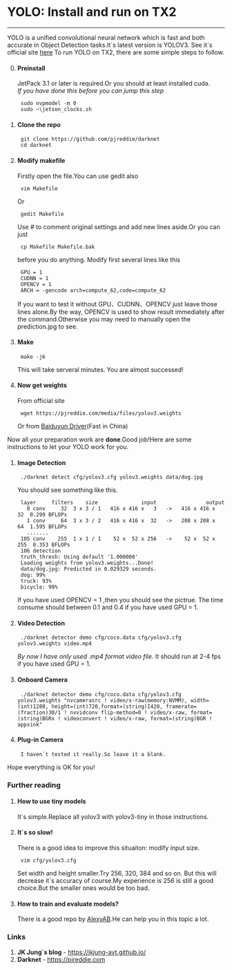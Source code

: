 # YOLO: Install and run on TX2
-----
YOLO is a unified convolutional neural network which is fast and both accurate in Object Detection tasks.It\`s latest version is YOLOV3.
See it`s official site [here](https://pjreddie.com/darknet/yolo/)
To run YOLO on TX2, there are some simple steps to follow.<br>

0. #### Preinstall <br>
    JetPack 3.1 or later is required.Or you should at least installed cuda.<br>
    *If you have done this before you can jump this step*<br>
        
        sudo nvpmodel -m 0
        sudo ~\jetson_clocks.sh
    
1. #### Clone the repo
    
        git clone https://github.com/pjreddie/darknet
        cd darknet

2. #### Modify makefile<br>
    Firstly open the file.You can use gedit also
  
        vim Makefile
    Or
    
        gedit Makefile        
    Use # to comment original settings and add new lines aside.Or you can just 
  
        cp Makefile Makefile.bak
    
    before you do anything. 
    Modify first several lines like this
    
        GPU = 1
        CUDNN = 1
        OPENCV = 1
        ARCH = -gencode arch=compute_62,code=compute_62
    
    If you want to test it without GPU、CUDNN、OPENCV just leave those lines alone.By the way, OPENCV is used to
    show result immediately after the command.Otherwise you may need to manually open the prediction.jpg to see.
    
3. #### Make

        make -j6
        
    This will take serveral minutes.
    You are almost successed!

4. #### Now get weights
    From official site 
        
        wget https://pjreddie.com/media/files/yolov3.weights
    
    Or from [Baiduyun Driver](https://pan.baidu.com/s/1ZxJgjWrq7RCaGif8NvVrJg)(Fast in China)


Now all your preparation work are **done**.Good job!Here are some instructions to let your YOLO work for you.

1. #### Image Detection

        ./darknet detect cfg/yolov3.cfg yolov3.weights data/dog.jpg
     
     You should see something like this.

        layer     filters    size              input                output
          0 conv     32  3 x 3 / 1   416 x 416 x   3   ->   416 x 416 x  32  0.299 BFLOPs
          1 conv     64  3 x 3 / 2   416 x 416 x  32   ->   208 x 208 x  64  1.595 BFLOPs
          .......
        105 conv    255  1 x 1 / 1    52 x  52 x 256   ->    52 x  52 x 255  0.353 BFLOPs
        106 detection
        truth_thresh: Using default '1.000000'
        Loading weights from yolov3.weights...Done!
        data/dog.jpg: Predicted in 0.029329 seconds.
        dog: 99%
        truck: 93%
        bicycle: 99%

    If you have used OPENCV = 1 ,then you should see the pictrue.
    The time consume should between 0.1 and 0.4 if you have used GPU = 1.

2. #### Video Detection
    
        ./darknet detector demo cfg/coco.data cfg/yolov3.cfg yolov3.weights video.mp4
    *By now I have only used .mp4 format video file.*
    It should run at 2-4 fps if you have used GPU = 1.
3. #### Onboard Camera 
    
        ./darknet detector demo cfg/coco.data cfg/yolov3.cfg yolov3.weights "nvcamerasrc ! video/x-raw(memory:NVMM), width=(int)1280, height=(int)720,format=(string)I420, framerate=(fraction)30/1 ! nvvidconv flip-method=0 ! video/x-raw, format=(string)BGRx ! videoconvert ! video/x-raw, format=(string)BGR ! appsink"
4. #### Plug-in Camera
    
        I haven`t tested it really.So leave it a blank.

Hope everything is OK for you!

### Further reading
1. #### How to use tiny models<br>
  
  
    It\`s simple.Replace all yolov3 with yolov3-tiny in those instructions.
2. #### It\`s so slow!<br>
  
  
    There is a good idea to improve this situaiton: modify input size.
        
        vim cfg/yolov3.cfg
    Set width and height smaller.Try 256, 320, 384 and so on. But this will decrease it\`s accuracy of course.My experience 
    is 256 is still a good choice.But the smaller ones would be too bad. 

3. #### How to train and evaluate models?


    There is a good repo by [AlexyAB](https://github.com/AlexeyAB/darknet).He can help you in this topic a lot.
   
### Links 
1. **JK Jung\`s blog** - https://jkjung-avt.github.io/ 
2. **Darknet** - https://pjreddie.com

